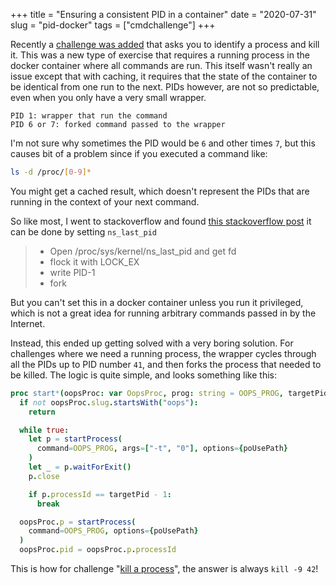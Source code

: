 +++
title = "Ensuring a consistent PID in a container"
date = "2020-07-31"
slug = "pid-docker"
tags = ["cmdchallenge"]
+++

Recently a [challenge was added](https://oops.cmdchallenge.com/#/oops_print_process) that asks you to identify a process and kill it. This was a new type of exercise that requires a running process in the docker container where all commands are run. This itself wasn't really an issue except that with caching, it requires that the state of the container to be identical from one run to the next. PIDs however, are not so predictable, even when you only have a very small wrapper.

```
PID 1: wrapper that run the command
PID 6 or 7: forked command passed to the wrapper
```

I'm not sure why sometimes the PID would be `6` and other times `7`, but this causes bit of a problem since if you executed a command like:

```bash
ls -d /proc/[0-9]*
```

You might get a cached result, which doesn't represent the PIDs that are running in the context of your next command.

So like most, I went to stackoverflow and found [this stackoverflow post](https://stackoverflow.com/questions/18122592/how-to-set-process-id-in-linux-for-a-specific-program) it can be done by setting `ns_last_pid`

> * Open /proc/sys/kernel/ns_last_pid and get fd
> * flock it with LOCK_EX
> * write PID-1
> * fork

But you can't set this in a docker container unless you run it privileged, which is not a great idea for running arbitrary commands passed in by the Internet.

Instead, this ended up getting solved with a very boring solution. For challenges where we need a running process, the wrapper cycles through all the PIDs up to PID number `41`, and then forks the process that needed to be killed. The logic is quite simple, and looks something like this:

```nim
proc start*(oopsProc: var OopsProc, prog: string = OOPS_PROG, targetPid: int = 42) =
  if not oopsProc.slug.startsWith("oops"):
    return

  while true:
    let p = startProcess(
      command=OOPS_PROG, args=["-t", "0"], options={poUsePath}
    )
    let _ = p.waitForExit()
    p.close

    if p.processId == targetPid - 1:
      break

  oopsProc.p = startProcess(
    command=OOPS_PROG, options={poUsePath}
  )
  oopsProc.pid = oopsProc.p.processId
```

This is how for challenge "[kill a process](https://oops.cmdchallenge.com/#/oops_kill_a_process)", the answer is always `kill -9 42`!
